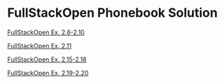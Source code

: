 # FullStackOpen Phonebook Solution

[FullStackOpen Ex. 2.6-2.10](https://fullstackopen.com/osa2/lomakkeiden_kasittely#tehtavat-2-6-2-10)

[FullStackOpen Ex. 2.11](https://fullstackopen.com/osa2/palvelimella_olevan_datan_hakeminen#tehtavat-2-11-2-14)

[FullStackOpen Ex. 2.15-2.18](https://fullstackopen.com/osa2/palvelimella_olevan_datan_muokkaaminen#tehtavat-2-15-2-18)

[FullStackOpen Ex. 2.19-2.20](https://fullstackopen.com/osa2/tyylien_lisaaminen_react_sovellukseen#tehtavat-2-19-2-20)